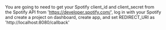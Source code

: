 You are going to need to get your Spotify client_id and client_secret from the Spotify API from 'https://developer.spotify.com/', log in with your Spotify and create a project on dashboard, create app, and set REDIRECT_URI as 'http://localhost:8080/callback'

